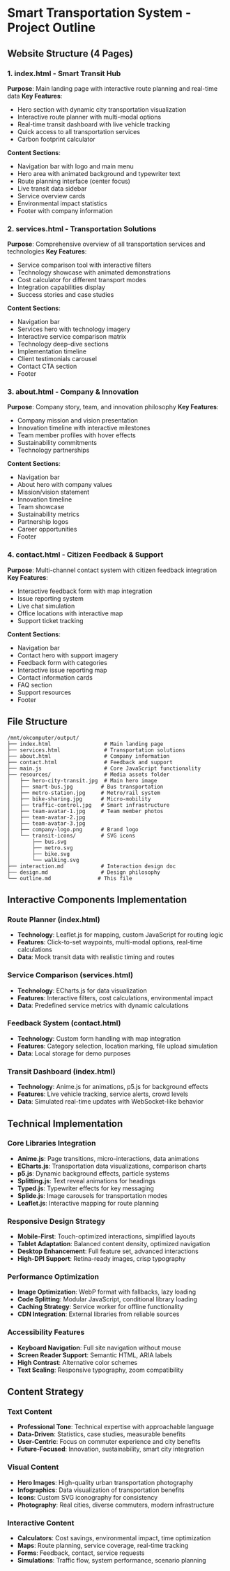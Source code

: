 # Smart Transportation System - Project Outline

## Website Structure (4 Pages)

### 1. index.html - Smart Transit Hub
**Purpose**: Main landing page with interactive route planning and real-time data
**Key Features**:
- Hero section with dynamic city transportation visualization
- Interactive route planner with multi-modal options
- Real-time transit dashboard with live vehicle tracking
- Quick access to all transportation services
- Carbon footprint calculator

**Content Sections**:
- Navigation bar with logo and main menu
- Hero area with animated background and typewriter text
- Route planning interface (center focus)
- Live transit data sidebar
- Service overview cards
- Environmental impact statistics
- Footer with company information

### 2. services.html - Transportation Solutions
**Purpose**: Comprehensive overview of all transportation services and technologies
**Key Features**:
- Service comparison tool with interactive filters
- Technology showcase with animated demonstrations
- Cost calculator for different transport modes
- Integration capabilities display
- Success stories and case studies

**Content Sections**:
- Navigation bar
- Services hero with technology imagery
- Interactive service comparison matrix
- Technology deep-dive sections
- Implementation timeline
- Client testimonials carousel
- Contact CTA section
- Footer

### 3. about.html - Company & Innovation
**Purpose**: Company story, team, and innovation philosophy
**Key Features**:
- Company mission and vision presentation
- Innovation timeline with interactive milestones
- Team member profiles with hover effects
- Sustainability commitments
- Technology partnerships

**Content Sections**:
- Navigation bar
- About hero with company values
- Mission/vision statement
- Innovation timeline
- Team showcase
- Sustainability metrics
- Partnership logos
- Career opportunities
- Footer

### 4. contact.html - Citizen Feedback & Support
**Purpose**: Multi-channel contact system with citizen feedback integration
**Key Features**:
- Interactive feedback form with map integration
- Issue reporting system
- Live chat simulation
- Office locations with interactive map
- Support ticket tracking

**Content Sections**:
- Navigation bar
- Contact hero with support imagery
- Feedback form with categories
- Interactive issue reporting map
- Contact information cards
- FAQ section
- Support resources
- Footer

## File Structure

```
/mnt/okcomputer/output/
├── index.html                 # Main landing page
├── services.html              # Transportation solutions
├── about.html                 # Company information
├── contact.html               # Feedback and support
├── main.js                    # Core JavaScript functionality
├── resources/                 # Media assets folder
│   ├── hero-city-transit.jpg  # Main hero image
│   ├── smart-bus.jpg         # Bus transportation
│   ├── metro-station.jpg     # Metro/rail system
│   ├── bike-sharing.jpg      # Micro-mobility
│   ├── traffic-control.jpg   # Smart infrastructure
│   ├── team-avatar-1.jpg     # Team member photos
│   ├── team-avatar-2.jpg
│   ├── team-avatar-3.jpg
│   ├── company-logo.png      # Brand logo
│   └── transit-icons/        # SVG icons
│       ├── bus.svg
│       ├── metro.svg
│       ├── bike.svg
│       └── walking.svg
├── interaction.md            # Interaction design doc
├── design.md                 # Design philosophy
└── outline.md               # This file
```

## Interactive Components Implementation

### Route Planner (index.html)
- **Technology**: Leaflet.js for mapping, custom JavaScript for routing logic
- **Features**: Click-to-set waypoints, multi-modal options, real-time calculations
- **Data**: Mock transit data with realistic timing and routes

### Service Comparison (services.html)
- **Technology**: ECharts.js for data visualization
- **Features**: Interactive filters, cost calculations, environmental impact
- **Data**: Predefined service metrics with dynamic calculations

### Feedback System (contact.html)
- **Technology**: Custom form handling with map integration
- **Features**: Category selection, location marking, file upload simulation
- **Data**: Local storage for demo purposes

### Transit Dashboard (index.html)
- **Technology**: Anime.js for animations, p5.js for background effects
- **Features**: Live vehicle tracking, service alerts, crowd levels
- **Data**: Simulated real-time updates with WebSocket-like behavior

## Technical Implementation

### Core Libraries Integration
- **Anime.js**: Page transitions, micro-interactions, data animations
- **ECharts.js**: Transportation data visualizations, comparison charts
- **p5.js**: Dynamic background effects, particle systems
- **Splitting.js**: Text reveal animations for headings
- **Typed.js**: Typewriter effects for key messaging
- **Splide.js**: Image carousels for transportation modes
- **Leaflet.js**: Interactive mapping for route planning

### Responsive Design Strategy
- **Mobile-First**: Touch-optimized interactions, simplified layouts
- **Tablet Adaptation**: Balanced content density, optimized navigation
- **Desktop Enhancement**: Full feature set, advanced interactions
- **High-DPI Support**: Retina-ready images, crisp typography

### Performance Optimization
- **Image Optimization**: WebP format with fallbacks, lazy loading
- **Code Splitting**: Modular JavaScript, conditional library loading
- **Caching Strategy**: Service worker for offline functionality
- **CDN Integration**: External libraries from reliable sources

### Accessibility Features
- **Keyboard Navigation**: Full site navigation without mouse
- **Screen Reader Support**: Semantic HTML, ARIA labels
- **High Contrast**: Alternative color schemes
- **Text Scaling**: Responsive typography, zoom compatibility

## Content Strategy

### Text Content
- **Professional Tone**: Technical expertise with approachable language
- **Data-Driven**: Statistics, case studies, measurable benefits
- **User-Centric**: Focus on commuter experience and city benefits
- **Future-Focused**: Innovation, sustainability, smart city integration

### Visual Content
- **Hero Images**: High-quality urban transportation photography
- **Infographics**: Data visualization of transportation benefits
- **Icons**: Custom SVG iconography for consistency
- **Photography**: Real cities, diverse commuters, modern infrastructure

### Interactive Content
- **Calculators**: Cost savings, environmental impact, time optimization
- **Maps**: Route planning, service coverage, real-time tracking
- **Forms**: Feedback, contact, service requests
- **Simulations**: Traffic flow, system performance, scenario planning